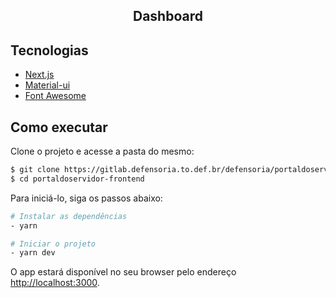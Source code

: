 <h2 align="center">Dashboard</h2>

## Tecnologias
- [Next.js](https://nextjs.org/)
- [Material-ui](https://mui.com/)
- [Font Awesome](https://fontawesome.com/)

## Como executar

Clone o projeto e acesse a pasta do mesmo:

```bash
$ git clone https://gitlab.defensoria.to.def.br/defensoria/portaldoservidor-frontend.git
$ cd portaldoservidor-frontend
```

Para iniciá-lo, siga os passos abaixo:

```bash
# Instalar as dependências
- yarn

# Iniciar o projeto
- yarn dev

```

O app estará disponível no seu browser pelo endereço [http://localhost:3000](http://localhost:3000).
